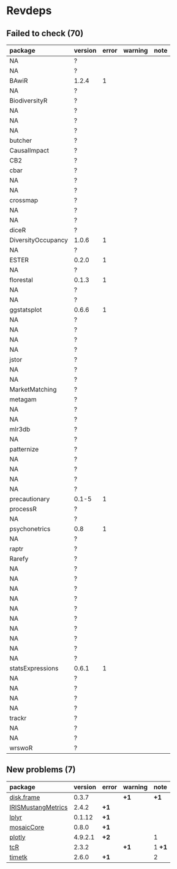 # Revdeps

## Failed to check (70)

|package            |version |error |warning |note |
|:------------------|:-------|:-----|:-------|:----|
|NA                 |?       |      |        |     |
|NA                 |?       |      |        |     |
|BAwiR              |1.2.4   |1     |        |     |
|NA                 |?       |      |        |     |
|BiodiversityR      |?       |      |        |     |
|NA                 |?       |      |        |     |
|NA                 |?       |      |        |     |
|NA                 |?       |      |        |     |
|butcher            |?       |      |        |     |
|CausalImpact       |?       |      |        |     |
|CB2                |?       |      |        |     |
|cbar               |?       |      |        |     |
|NA                 |?       |      |        |     |
|NA                 |?       |      |        |     |
|crossmap           |?       |      |        |     |
|NA                 |?       |      |        |     |
|NA                 |?       |      |        |     |
|diceR              |?       |      |        |     |
|DiversityOccupancy |1.0.6   |1     |        |     |
|NA                 |?       |      |        |     |
|ESTER              |0.2.0   |1     |        |     |
|NA                 |?       |      |        |     |
|florestal          |0.1.3   |1     |        |     |
|NA                 |?       |      |        |     |
|NA                 |?       |      |        |     |
|ggstatsplot        |0.6.6   |1     |        |     |
|NA                 |?       |      |        |     |
|NA                 |?       |      |        |     |
|NA                 |?       |      |        |     |
|NA                 |?       |      |        |     |
|jstor              |?       |      |        |     |
|NA                 |?       |      |        |     |
|NA                 |?       |      |        |     |
|MarketMatching     |?       |      |        |     |
|metagam            |?       |      |        |     |
|NA                 |?       |      |        |     |
|NA                 |?       |      |        |     |
|mlr3db             |?       |      |        |     |
|NA                 |?       |      |        |     |
|patternize         |?       |      |        |     |
|NA                 |?       |      |        |     |
|NA                 |?       |      |        |     |
|NA                 |?       |      |        |     |
|NA                 |?       |      |        |     |
|precautionary      |0.1-5   |1     |        |     |
|processR           |?       |      |        |     |
|NA                 |?       |      |        |     |
|psychonetrics      |0.8     |1     |        |     |
|NA                 |?       |      |        |     |
|raptr              |?       |      |        |     |
|Rarefy             |?       |      |        |     |
|NA                 |?       |      |        |     |
|NA                 |?       |      |        |     |
|NA                 |?       |      |        |     |
|NA                 |?       |      |        |     |
|NA                 |?       |      |        |     |
|NA                 |?       |      |        |     |
|NA                 |?       |      |        |     |
|NA                 |?       |      |        |     |
|NA                 |?       |      |        |     |
|NA                 |?       |      |        |     |
|statsExpressions   |0.6.1   |1     |        |     |
|NA                 |?       |      |        |     |
|NA                 |?       |      |        |     |
|NA                 |?       |      |        |     |
|NA                 |?       |      |        |     |
|trackr             |?       |      |        |     |
|NA                 |?       |      |        |     |
|NA                 |?       |      |        |     |
|wrswoR             |?       |      |        |     |

## New problems (7)

|package                                              |version |error  |warning |note     |
|:----------------------------------------------------|:-------|:------|:-------|:--------|
|[disk.frame](problems.md#diskframe)                  |0.3.7   |       |__+1__  |__+1__   |
|[IRISMustangMetrics](problems.md#irismustangmetrics) |2.4.2   |__+1__ |        |         |
|[lplyr](problems.md#lplyr)                           |0.1.12  |__+1__ |        |         |
|[mosaicCore](problems.md#mosaiccore)                 |0.8.0   |__+1__ |        |         |
|[plotly](problems.md#plotly)                         |4.9.2.1 |__+2__ |        |1        |
|[tcR](problems.md#tcr)                               |2.3.2   |       |__+1__  |1 __+1__ |
|[timetk](problems.md#timetk)                         |2.6.0   |__+1__ |        |2        |

